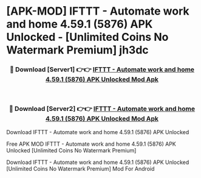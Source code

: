 # [APK-MOD] IFTTT - Automate work and home 4.59.1 (5876) APK Unlocked - [Unlimited Coins No Watermark Premium] jh3dc



<div align="center">
<h3>🔴 Download [Server1] 👉👉 <a href="https://momento.my/?title=IFTTT_-_Automate_work_and_home_4.59.1_(5876)_APK_Unlocked">IFTTT - Automate work and home 4.59.1 (5876) APK Unlocked Mod Apk</a></h3><br>

<h3>🔴 Download [Server2] 👉👉 <a href="https://momento.my/?title=IFTTT_-_Automate_work_and_home_4.59.1_(5876)_APK_Unlocked">IFTTT - Automate work and home 4.59.1 (5876) APK Unlocked Mod Apk</a></h3>
</div>



Download IFTTT - Automate work and home 4.59.1 (5876) APK Unlocked 

Free APK MOD IFTTT - Automate work and home 4.59.1 (5876) APK Unlocked [Unlimited Coins No Watermark Premium]

Download IFTTT - Automate work and home 4.59.1 (5876) APK Unlocked [Unlimited Coins No Watermark Premium] Mod For Android
